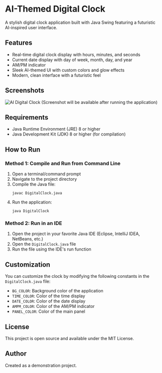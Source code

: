 # AI-Themed Digital Clock

A stylish digital clock application built with Java Swing featuring a futuristic AI-inspired user interface.

## Features

- Real-time digital clock display with hours, minutes, and seconds
- Current date display with day of week, month, day, and year
- AM/PM indicator
- Sleek AI-themed UI with custom colors and glow effects
- Modern, clean interface with a futuristic feel

## Screenshots

![AI Digital Clock](screenshot.png)
(Screenshot will be available after running the application)

## Requirements

- Java Runtime Environment (JRE) 8 or higher
- Java Development Kit (JDK) 8 or higher (for compilation)

## How to Run

### Method 1: Compile and Run from Command Line

1. Open a terminal/command prompt
2. Navigate to the project directory
3. Compile the Java file:
   ```
   javac DigitalClock.java
   ```
4. Run the application:
   ```
   java DigitalClock
   ```

### Method 2: Run in an IDE

1. Open the project in your favorite Java IDE (Eclipse, IntelliJ IDEA, NetBeans, etc.)
2. Open the `DigitalClock.java` file
3. Run the file using the IDE's run function

## Customization

You can customize the clock by modifying the following constants in the `DigitalClock.java` file:

- `BG_COLOR`: Background color of the application
- `TIME_COLOR`: Color of the time display
- `DATE_COLOR`: Color of the date display
- `AMPM_COLOR`: Color of the AM/PM indicator
- `PANEL_COLOR`: Color of the main panel

## License

This project is open source and available under the MIT License.

## Author

Created as a demonstration project.